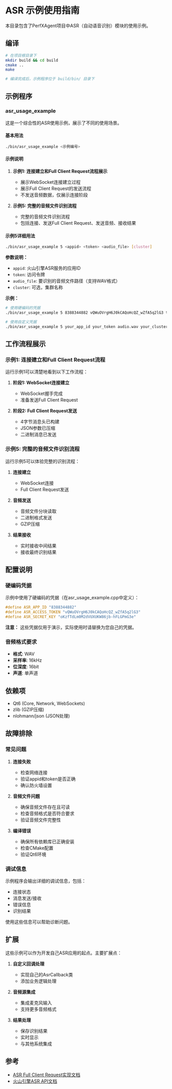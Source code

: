 # ASR 示例使用指南

本目录包含了PerfXAgent项目中ASR（自动语音识别）模块的使用示例。

## 编译

```bash
# 在项目根目录下
mkdir build && cd build
cmake ..
make

# 编译完成后，示例程序位于 build/bin/ 目录下
```

## 示例程序

### asr_usage_example

这是一个综合性的ASR使用示例，展示了不同的使用场景。

#### 基本用法

```bash
./bin/asr_usage_example <示例编号>
```

#### 示例说明

1. **示例1: 连接建立和Full Client Request流程展示**
   - 展示WebSocket连接建立过程
   - 展示Full Client Request的发送流程
   - 不发送音频数据，仅展示连接阶段

2. **示例5: 完整的音频文件识别流程**
   - 完整的音频文件识别流程
   - 包括连接、发送Full Client Request、发送音频、接收结果

#### 示例5详细用法

```bash
./bin/asr_usage_example 5 <appid> <token> <audio_file> [cluster]
```

**参数说明：**
- `appid`: 火山引擎ASR服务的应用ID
- `token`: 访问令牌
- `audio_file`: 要识别的音频文件路径（支持WAV格式）
- `cluster`: 可选，集群名称

**示例：**
```bash
# 使用硬编码的凭据
./bin/asr_usage_example 5 8388344882 vQWuOVrgH6J0kCAQoHcQZ_wZfA5q2lG3 test.wav

# 使用自定义凭据
./bin/asr_usage_example 5 your_app_id your_token audio.wav your_cluster
```

## 工作流程展示

### 示例1: 连接建立和Full Client Request流程

运行示例1可以清楚地看到以下工作流程：

1. **阶段1: WebSocket连接建立**
   - WebSocket握手完成
   - 准备发送Full Client Request

2. **阶段2: Full Client Request发送**
   - 4字节消息头已构建
   - JSON参数已压缩
   - 二进制消息已发送

### 示例5: 完整的音频文件识别流程

运行示例5可以体验完整的识别流程：

1. **连接建立**
   - WebSocket连接
   - Full Client Request发送

2. **音频发送**
   - 音频文件分块读取
   - 二进制格式发送
   - GZIP压缩

3. **结果接收**
   - 实时接收中间结果
   - 接收最终识别结果

## 配置说明

### 硬编码凭据

示例中使用了硬编码的凭据（在asr_usage_example.cpp中定义）：

```cpp
#define ASR_APP_ID "8388344882"
#define ASR_ACCESS_TOKEN "vQWuOVrgH6J0kCAQoHcQZ_wZfA5q2lG3"
#define ASR_SECRET_KEY "oKzfTdLm0M2dVUXUKW86jb-hFLGPmG3e"
```

**注意：** 这些凭据仅用于演示，实际使用时请替换为您自己的凭据。

### 音频格式要求

- **格式**: WAV
- **采样率**: 16kHz
- **位深度**: 16bit
- **声道**: 单声道

## 依赖项

- Qt6 (Core, Network, WebSockets)
- zlib (GZIP压缩)
- nlohmann/json (JSON处理)

## 故障排除

### 常见问题

1. **连接失败**
   - 检查网络连接
   - 验证appid和token是否正确
   - 确认防火墙设置

2. **音频文件问题**
   - 确保音频文件存在且可读
   - 检查音频格式是否符合要求
   - 验证音频文件完整性

3. **编译错误**
   - 确保所有依赖库已正确安装
   - 检查CMake配置
   - 验证Qt6环境

### 调试信息

示例程序会输出详细的调试信息，包括：

- 连接状态
- 消息发送/接收
- 错误信息
- 识别结果

使用这些信息可以帮助诊断问题。

## 扩展

这些示例可以作为开发自己ASR应用的起点。主要扩展点：

1. **自定义回调处理**
   - 实现自己的AsrCallback类
   - 添加业务逻辑处理

2. **音频源集成**
   - 集成麦克风输入
   - 支持更多音频格式

3. **结果处理**
   - 保存识别结果
   - 实时显示
   - 与其他系统集成

## 参考

- [ASR Full Client Request实现文档](../docs/ASR_FULL_CLIENT_REQUEST.md)
- [火山引擎ASR API文档](https://www.volcengine.com/docs/82379) 